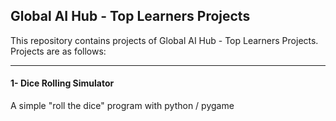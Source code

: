 ##  Global AI Hub - Top Learners Projects
This repository contains projects of Global AI Hub - Top Learners Projects. Projects are as follows:

------------

#### 1- Dice Rolling Simulator
A simple "roll the dice" program with python / pygame